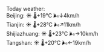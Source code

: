 Today weather:  
Beijing: ☀️   🌡️+19°C 🌬️↓4km/h  
Tianjin: ☀️   🌡️+28°C 🌬️↗11km/h  
Shijiazhuang: ☀️   🌡️+23°C 🌬️→10km/h  
Tangshan: ☀️   🌡️+20°C 🌬️←19km/h  
